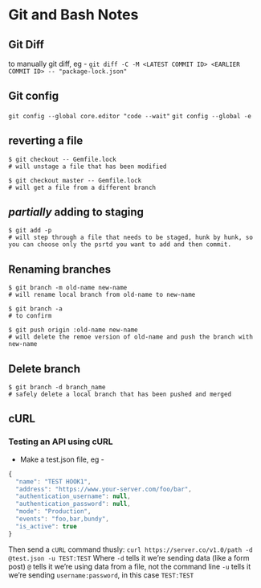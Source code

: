 # Git and Bash Notes

## Git Diff
to manually git diff, eg -
`git diff -C -M <LATEST COMMIT ID> <EARLIER COMMIT ID> -- "package-lock.json"`


## Git config
`git config --global core.editor "code --wait"`
`git config --global -e`


## reverting a file
```
$ git checkout -- Gemfile.lock
# will unstage a file that has been modified

$ git checkout master -- Gemfile.lock
# will get a file from a different branch

```

## _partially_ adding to staging
```
$ git add -p
# will step through a file that needs to be staged, hunk by hunk, so you can choose only the psrtd you want to add and then commit.
```

## Renaming branches
```
$ git branch -m old-name new-name
# will rename local branch from old-name to new-name

$ git branch -a
# to confirm

$ git push origin :old-name new-name
# will delete the remoe version of old-name and push the branch with new-name
```

## Delete branch
```
$ git branch -d branch_name
# safely delete a local branch that has been pushed and merged
```

## cURL

### Testing an API using cURL

- Make a test.json file, eg -

```js
{
  "name": "TEST HOOK1",
  "address": "https://www.your-server.com/foo/bar",
  "authentication_username": null,
  "authentication_password": null,
  "mode": "Production",
  "events": "foo,bar,bundy",
  "is_active": true
}
```

Then send a `cURL` command thusly:
`curl https://server.co/v1.0/path -d @test.json -u TEST:TEST`
Where
`-d` tells it we’re sending data (like a form post)
`@` tells it we’re using data from a file, not the command line
`-u` tells it we’re sending `username:password`, in this case `TEST:TEST`
